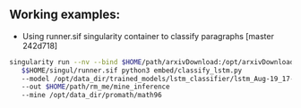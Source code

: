 ## Working examples:
* Using runner.sif singularity container to classify paragraphs [master 242d718]
```bash
singularity run --nv --bind $HOME/path/arxivDownload:/opt/arxivDownload,/media/hd1:/opt/data_dir \
   $$HOME/singul/runner.sif python3 embed/classify_lstm.py 
   --model /opt/data_dir/trained_models/lstm_classifier/lstm_Aug-19_17-22 
   --out $HOME/path/rm_me/mine_inference 
   --mine /opt/data_dir/promath/math96
   ```
